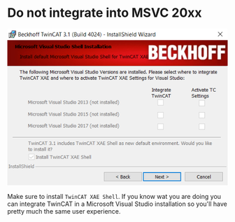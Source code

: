 # Do not integrate into MSVC 20xx
![Step 5](./step_5.png)

Make sure to install `TwinCAT XAE Shell`. If you know wat you are doing you can integrate TwinCAT in a Microsoft Visual Studio installation so you'll have pretty much the same user experience.